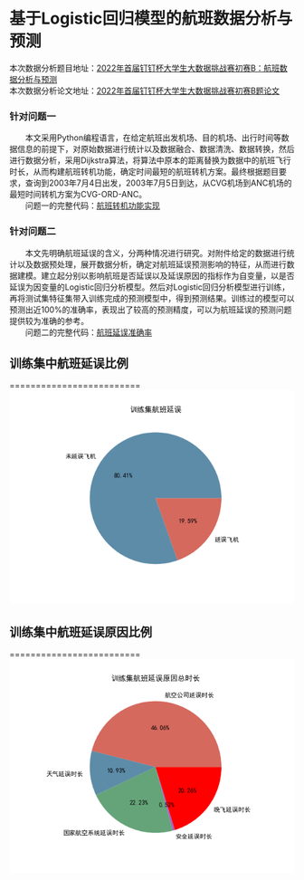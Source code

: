 
  # 基于Logistic回归模型的航班数据分析与预测

本次数据分析题目地址：[2022年首届钉钉杯大学生大数据挑战赛初赛B：航班数据分析与预测](https://github.com/willow017/-Logistic-/blob/main/%E5%88%9D%E8%B5%9BB%EF%BC%9A%E8%88%AA%E7%8F%AD%E6%95%B0%E6%8D%AE%E5%88%86%E6%9E%90%E4%B8%8E%E9%A2%84%E6%B5%8B.pdf)  
本次数据分析论文地址：[2022年首届钉钉杯大学生大数据挑战赛初赛B题论文](https://github.com/willow017/-Logistic-/blob/main/%E5%9F%BA%E4%BA%8ELogistic%E5%9B%9E%E5%BD%92%E6%A8%A1%E5%9E%8B%E7%9A%84%E8%88%AA%E7%8F%AD%E6%95%B0%E6%8D%AE%E5%88%86%E6%9E%90%E4%B8%8E%E9%A2%84%E6%B5%8B.pdf)

### 针对问题一
　　本文采用Python编程语言，在给定航班出发机场、目的机场、出行时间等数据信息的前提下，对原始数据进行统计以及数据融合、数据清洗、数据转换，然后进行数据分析，采用Dijkstra算法，将算法中原本的距离替换为数据中的航班飞行时长，从而构建航班转机功能，确定时间最短的航班转机方案。最终根据题目要求，查询到2003年7月4日出发，2003年7月5日到达，从CVG机场到ANC机场的最短时间转机方案为CVG-ORD-ANC。  
　　问题一的完整代码：[航班转机功能实现](https://github.com/willow017/-Logistic-/blob/main/ddb1.py)
### 针对问题二
　　本文先明确航班延误的含义，分两种情况进行研究。对附件给定的数据进行统计以及数据预处理，展开数据分析，确定对航班延误预测影响的特征，从而进行数据建模。建立起分别以影响航班是否延误以及延误原因的指标作为自变量，以是否延误为因变量的Logistic回归分析模型。然后对Logistic回归分析模型进行训练，再将测试集特征集带入训练完成的预测模型中，得到预测结果。训练过的模型可以预测出近100%的准确率，表现出了较高的预测精度，可以为航班延误的预测问题提供较为准确的参考。  
　　问题二的完整代码：[航班延误准确率](https://github.com/willow017/-Logistic-/blob/main/ddb2.py)
  
## 训练集中航班延误比例  
=========================  
 ![](https://github.com/willow017/-Logistic-/blob/main/%E8%AE%AD%E7%BB%83%E9%9B%86%E8%88%AA%E7%8F%AD%E5%BB%B6%E8%AF%AF.png)
 
## 训练集中航班延误原因比例  
=========================  
 ![](https://github.com/willow017/-Logistic-/blob/main/%E8%AE%AD%E7%BB%83%E9%9B%86%E8%88%AA%E7%8F%AD%E5%BB%B6%E8%AF%AF%E5%8E%9F%E5%9B%A0.png)



